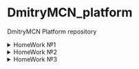 # DmitryMCN_platform
DmitryMCN Platform repository
<details>
<summary>HomeWork №1</summary>

### Настройка локального окружения:
- Установка kubectl
- Запуск кластера minikube (docker драйвер)
- Установка kubernetes-dashboard и k9s
### Задание 1:
> Разберитесь почему все pod в namespace kube-system восстановились после удаления.
- Поды kube-scheduler, kube-controller-manager, etcd, apiserver это static-pods. Они управляются напрямую демоном kubelet на конкретной ноде (kubelet наблюдает за каждым статическим подом и перезапускает его в случае сбоя).
- Под core-dns-\* управляется с помощью ресурса ReplicaSet, цель которого поддерживать стабильный набор реплик пода в любой момент времени.
- Под kube-proxy-\* управляется с помощью ресурса DaemonSet, который гарантирует запуск пода на всех (или некоторых) нодах.
### Задание 2:
> Cоздание Dockerfile, сборка образа, запуск первого пода и т.д.
- Подготовлен Dockerfile, готовый образ запушен в публичный Container Registry (Docker Hub).
- Создан манифест первого пода, добавлен init-контейнер для генерации index.html. Используем kubectl port-forward для проброса и проверяем стартовую страницу.
### Как запустить проект:
- В директории kubernetes-intro выполнить:
<pre>
kubectl apply -f web-pod.yaml
kubectl port-forward --address 0.0.0.0 pod/web-app 8000:8000
</pre>
Для микросервиса frontend
<pre>
kubectl apply -f frontend-pod-healthy.yaml
</pre>
### Как проверить работоспособность:
<pre>kubectl port-forward --address 0.0.0.0 pod/web-app 8000:8000
</pre>
- Перейти по ссылке http://localhost:8000
### Задание со \*:
> Запуск микросервиса frontend, исправление ошибки при старте пода.
- Под frontend не запускается, в логах ошибка `'panic: environment variable "PRODUCT_CATALOG_SERVICE_ADDR" not set'`. Добавляем необходимые переменные.
</details>

<details>
<summary>HomeWork №2</summary>

### Настройка локального окружения:
- Запуск кластера kind
### Что было сделано
- Учимся запускать поды с помощью контроллеров k8s. Попробовал в деле ReplicaSet, Deployment и DaemonSet.
Контроллеры используют селекторы по меткам (labels) для создания и управления подами. С помощью ReplicaSet можно быстро увеличить/уменьшить (scale) кол-во необходимых реплик пода.
Контроллер Deployment использует ReplicaSet для более гибкого управления подами. Например он позволяет управлять стратегией развертывания. Можно сделать откат в случае проблем (команда rollout undo).
DaemonSet запускает по одному экземпляру пода на каждой ноде.
- Подготовлен манифест для запуска node-exporter на всех нодах кластера.
> ReplicaSet. Определите, что необходимо добавить в манифест, исправьте его и примените вновь. 
- Не хватает селектора для меток (missing required field "selector" in io.k8s.api.apps.v1.ReplicaSetSpec) и переменных сервиса
> Почему обновление ReplicaSet не повлекло обновление запущенных pod?
- ReplicaSet поддерживает нужное кол-во подов, но не следит за обновлением их конфигурации.
> Найдите способ модернизировать свой DaemonSet таким образом, чтобы Node Exporter был развернут как на master, так и на worker нодах.
- Используем св-во tolerations: operator: "Exists"
### Как запустить проект:
- В директории kubernetes-controllers выполнить:
<pre>
kubectl apply -f frontend-deployment.yaml
kubectl apply -f paymentservice-deployment.yaml
</pre>
### Как проверить работоспособность:
<pre>kubectl get deploy,rs,po</pre>
### Задание со \*:
Запускаем деплой Node Exporter:
<pre>kubectl apply -f node-exporter-daemonset.yaml</pre>
- В манифесте мы сперва создаем namespace "monitoring", service account и role. Роль связывается с service account с помощью объекта rolebinding. Далее создаем daemonset.
- Проверяем, что node-exporter отдает метрики:
<pre>
kubectl port-forward <имя любого pod в DaemonSet>
curl localhost:9100/metrics
</pre>
</details>

<details>
<summary>HomeWork №3</summary>

### Что было сделано
Созданы service accounts с различными правами в рамках кластера.
### Как запустить проект:
- В директории kubernetes-security выполнить:
<pre>
kubectl apply -f task01/ 
kubectl apply -f task02/
kubectl apply -f task03/
</pre>
### Как проверить работоспособность:
<pre>
kubectl auth can-i get po -n kube-system --as system:serviceaccount:default:bob
kubectl auth can-i create po -n dev --as system:serviceaccount:dev:jane
kubectl auth can-i get po -n dev --as system:serviceaccount:dev:ken
kubectl auth can-i create po -n dev --as system:serviceaccount:dev:ken
</pre>
</details>
